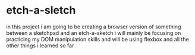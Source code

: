 # etch-a-sletch
in this project i am going to be creating a browser version of something
between a sketchpad and an etch-a-sketch 
i will mainly be focusing on practicing my DOM manipulation skills and will 
be using flexbox and all the other things i learned so far 


